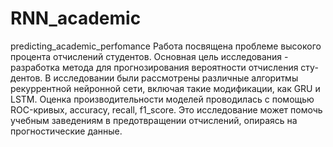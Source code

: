 # RNN_academic
predicting_academic_perfomance
Работа посвящена проблеме высокого процента отчислений студентов. Основная цель исследования - разработка метода для прогнозирования вероятности отчисления сту-дентов. В исследовании были рассмотрены различные алгоритмы рекуррентной нейронной сети, включая такие модификации, как GRU и LSTM. Оценка производительности моделей проводилась с помощью ROC-кривых, accuracy, recall, f1_score. Это исследование может помочь учебным заведениям в предотвращении отчислений, опираясь на прогностические данные.
